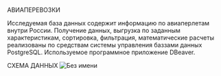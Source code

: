 АВИАПЕРЕВОЗКИ

Исследуемая база данных содержит информацию по авиаперлетам внутри России. 
Получение данных, выгрузка по заданным характеристикам, сортировка, фильтрация, математические расчеты реализованы по средствам системы управления баззами данных PostgreSQL. Используемое программное приложение DBeaver.

СХЕМА ДАННЫХ
![Без имени](https://user-images.githubusercontent.com/63310859/185212928-7bcd3160-c2cb-4ae7-9578-e6f69cf34b0d.png)
